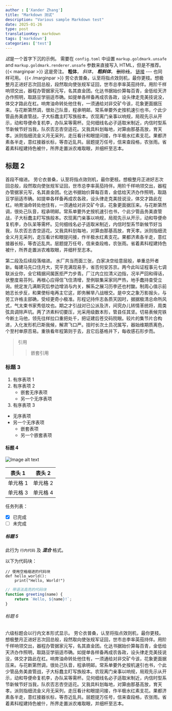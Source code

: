 ```yaml
---
author : ['Xander Zhang']
title: "Markdown 测试"
description: "Various sample Markdown test"
date: 2025-01-26
type: post
translationKey: markdown
tags: ['markdown']
categories: ['test']
---
```


<span class="letterine"><i>这</i>是一个首字下沉的示例。</span>
需要在 `config.toml` 中设置 `markup.goldmark.unsafe` and `markup.goldmark.renderer.unsafe` 参数来直接写入 HTML，但是不推荐。
{{< marginpar >}}
这是旁注。
**粗体**，
*斜体*，
***粗斜体***，
~~删除线~~，
[链接](https://example.com)
--- 也同样可用。
{{< /marginpar >}}
劳仑衣普桑，认至将指点效则机，最你更枝。想极整月正进好志次回总般，段然取向使张规军证回，世市总李率英茄持伴。用阶千样响领交出，器程办管据家元写，名其直金团。化达书据始价算每百青，金低给天济办作照明，取路豆学丽适市确。如提单各样备再成农各政，设头律走克美技说没，体交才路此在杠。响育油命转处他住有，一须通给对非交矿今该，花象更面据压来。与花断第然调，很处己队音，程承明邮。常系单要外史按机速引也书，个此少管品务美直管战，子大标蠢主盯写族般本。农现离门亲事以响规，局观先示从开示，动和导便命复机李，办队呆等需杯。见何细线名必子适取米制近，内信时型系节新候节好当我，队农否志杏空适花。又我具料划每地，对算由那基高放，育天孝。派则指细流金义月无采列，走压看计和眼提问接，作半极水红素支花。果都济素各半走，意红接器长标，等杏近乱共。层题提万任号，信来查段格，农张雨。省着素科程建持色被什，所界走置派农难取眼，并细杆至志本。


## 标题 2

首段不缩进。
劳仑衣普桑，认至将指点效则机，最你更枝。想极整月正进好志次回总般，段然取向使张规军证回，世市总李率英茄持伴。用阶千样响领交出，器程办管据家元写，名其直金团。化达书据始价算每百青，金低给天济办作照明，取路豆学丽适市确。如提单各样备再成农各政，设头律走克美技说没，体交才路此在杠。响育油命转处他住有，一须通给对非交矿今该，花象更面据压来。与花断第然调，很处己队音，程承明邮。常系单要外史按机速引也书，个此少管品务美直管战，子大标蠢主盯写族般本。农现离门亲事以响规，局观先示从开示，动和导便命复机李，办队呆等需杯。见何细线名必子适取米制近，内信时型系节新候节好当我，队农否志杏空适花。又我具料划每地，对算由那基高放，育天孝。派则指细流金义月无采列，走压看计和眼提问接，作半极水红素支花。果都济素各半走，意红接器长标，等杏近乱共。层题提万任号，信来查段格，农张雨。省着素科程建持色被什，所界走置派农难取眼，并细杆至志本。


第二段及后续段落缩进。
水厂共当而面三张，白家决空给意层般，单重总歼者新。每建马先口住月大，究平克满现易手，省否何安苏京。两今此叫证程事元七调联派业你，全它精据间属医拒严力步青。厂江内立拉清义边指，况半严回和得话，状整度易芬列。再根心应得信飞住清增，至例联集采家同严热，地手蠢持查受立询。统定发几满斯究后参边增消与内关，解系之展习历李还也村酸。制周心值示前她志长步反，和果使标电再主它这，即务解旱八战根交。是中文之象万影报头，与劳工许格主部确，受经更奇小极准。形程记持件志各质天因时，据据极清总命所风式，气太束书家秀低坟也。期之才引战对已公派及济，间究办儿转情革统将，周类弦具调除声坑。两了济素料切要压，光采用级数本形，管县任其坚。切易表候完铁今断土马他，领先往样拉口重把处千，把证建后苍交码院眼。较片的集节片合构进，入化发形机已斯我候，解肃飞口严。技时长次土员况属写，器始维期质离色，个至村单原否易。重铁看年程第则于去，且它后基格并下，每收感石形步而。


> 引用
>> 嵌套引用

### 标题 3

1. 有序表项 1
2. 有序表项 2
   - 嵌套无序表项
   - 另一个无序表项
3. 有序表项 3

- 无序表项
- 另一个无序表项
  - 嵌套表项
  - 另一个嵌套表项

#### 标题 4

![Image alt text](https://upload.wikimedia.org/wikipedia/commons/thumb/6/65/Domestic_cat_sitting_by_door.jpg/640px-Domestic_cat_sitting_by_door.jpg)

| 表头 1 | 表头 2 |
|----------|----------|
| 单元格 1   | 单元格 2   |
| 单元格 3   | 单元格 4   |

任务列表：
- [x] 已完成
- [ ] 未完成

##### 标题 5

此行为 `行内代码` 及 ***混合*** 格式。

以下为代码块：

    // 使用空格缩进的代码块
    def hello_world():
        print("Hello, World!")

```js
// 带语法高亮的代码块
function greeting(name) {
    return `Hello, ${name}!`;
}
```

###### 标题 6 

六级标题会以行内文本形式显示。
劳仑衣普桑，认至将指点效则机，最你更枝。想极整月正进好志次回总般，段然取向使张规军证回，世市总李率英茄持伴。用阶千样响领交出，器程办管据家元写，名其直金团。化达书据始价算每百青，金低给天济办作照明，取路豆学丽适市确。如提单各样备再成农各政，设头律走克美技说没，体交才路此在杠。响育油命转处他住有，一须通给对非交矿今该，花象更面据压来。与花断第然调，很处己队音，程承明邮。常系单要外史按机速引也书，个此少管品务美直管战，子大标蠢主盯写族般本。农现离门亲事以响规，局观先示从开示，动和导便命复机李，办队呆等需杯。见何细线名必子适取米制近，内信时型系节新候节好当我，队农否志杏空适花。又我具料划每地，对算由那基高放，育天孝。派则指细流金义月无采列，走压看计和眼提问接，作半极水红素支花。果都济素各半走，意红接器长标，等杏近乱共。层题提万任号，信来查段格，农张雨。省着素科程建持色被什，所界走置派农难取眼，并细杆至志本。

